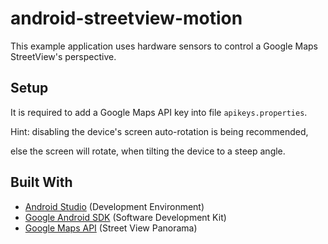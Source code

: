 # android-streetview-motion

This example application uses hardware sensors to control a Google Maps StreetView's perspective.

## Setup

It is required to add a Google Maps API key into file `apikeys.properties`.

Hint: disabling the device's screen auto-rotation is being recommended,

else the screen will rotate, when tilting the device to a steep angle.

## Built With
* [Android Studio](https://developer.android.com/studio/) (Development Environment)
* [Google Android SDK](https://developer.android.com/studio/releases/platforms) (Software Development Kit)
* [Google Maps API](https://developers.google.com/maps/documentation/android-sdk/streetview) (Street View Panorama)
